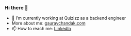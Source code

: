 ### Hi there 👋

<!--
**gcnit/gcnit** is a ✨ _special_ ✨ repository because its `README.md` (this file) appears on your GitHub profile.

Here are some ideas to get you started:
-->

- 🔭 I’m currently working at Quizizz as a backend engineer
- More about me: [gauravchandak.com](https://gauravchandak.com)
- 📫 How to reach me: [LinkedIn](https://www.linkedin.com/in/gcnit)
